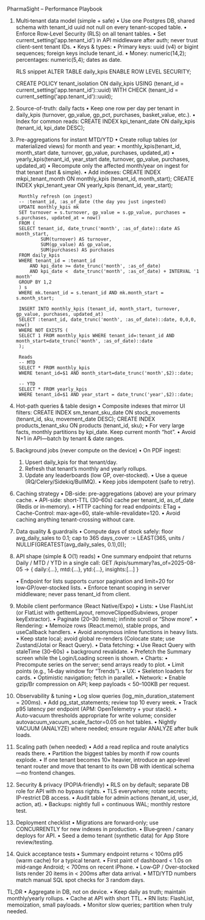 PharmaSight – Performance Playbook
1) Multi‑tenant data model (simple + safe)
	•	Use one Postgres DB, shared schema with tenant_id uuid not null on every tenant-scoped table.
	•	Enforce Row‑Level Security (RLS) on all tenant tables.
	•	Set current_setting('app.tenant_id') in API middleware after auth; never trust client-sent tenant IDs.
	•	Keys & types:
	•	Primary keys: uuid (v4) or bigint sequences; foreign keys include tenant_id.
	•	Money: numeric(14,2); percentages: numeric(5,4); dates as date.

    RLS snippet
    ALTER TABLE daily_kpis ENABLE ROW LEVEL SECURITY;

    CREATE POLICY tenant_isolation ON daily_kpis
    USING (tenant_id = current_setting('app.tenant_id')::uuid)
    WITH CHECK (tenant_id = current_setting('app.tenant_id')::uuid);

2) Source-of-truth: daily facts
	•	Keep one row per day per tenant in daily_kpis (turnover, gp_value, gp_pct, purchases, basket_value, etc.).
	•	Index for common reads:
        CREATE INDEX kpi_tenant_date ON daily_kpis (tenant_id, kpi_date DESC);

3) Pre-aggregations for instant MTD/YTD
	•	Create rollup tables (or materialized views) for month and year:
	•	monthly_kpis(tenant_id, month_start date, turnover, gp_value, purchases, updated_at)
	•	yearly_kpis(tenant_id, year_start date,  turnover, gp_value, purchases, updated_at)
	•	Recompute only the affected month/year on ingest for that tenant (fast & simple).
	•	Add indexes:
        CREATE INDEX mkpi_tenant_month ON monthly_kpis (tenant_id, month_start);
        CREATE INDEX ykpi_tenant_year  ON yearly_kpis  (tenant_id, year_start);

        Monthly refresh (on ingest)
        -- :tenant_id, :as_of_date (the day you just ingested)
        UPDATE monthly_kpis mk
        SET turnover = s.turnover, gp_value = s.gp_value, purchases = s.purchases, updated_at = now()
        FROM (
        SELECT tenant_id, date_trunc('month', :as_of_date)::date AS month_start,
                SUM(turnover) AS turnover,
                SUM(gp_value) AS gp_value,
                SUM(purchases) AS purchases
        FROM daily_kpis
        WHERE tenant_id = :tenant_id
            AND kpi_date >= date_trunc('month', :as_of_date)
            AND kpi_date <  date_trunc('month', :as_of_date) + INTERVAL '1 month'
        GROUP BY 1,2
        ) s
        WHERE mk.tenant_id = s.tenant_id AND mk.month_start = s.month_start;

        INSERT INTO monthly_kpis (tenant_id, month_start, turnover, gp_value, purchases, updated_at)
        SELECT :tenant_id, date_trunc('month', :as_of_date)::date, 0,0,0, now()
        WHERE NOT EXISTS (
        SELECT 1 FROM monthly_kpis WHERE tenant_id=:tenant_id AND month_start=date_trunc('month', :as_of_date)::date
        );

        Reads
        -- MTD
        SELECT * FROM monthly_kpis
        WHERE tenant_id=$1 AND month_start=date_trunc('month',$2)::date;

        -- YTD
        SELECT * FROM yearly_kpis
        WHERE tenant_id=$1 AND year_start = date_trunc('year',$2)::date;

4) Hot-path queries & table design
	•	Composite indexes that mirror UI filters:
        CREATE INDEX sm_tenant_sku_date ON stock_movements (tenant_id, sku, movement_date DESC);
        CREATE INDEX products_tenant_sku  ON products (tenant_id, sku);
    •	For very large facts, monthly partitions by kpi_date. Keep current month “hot”.
	•	Avoid N+1 in API—batch by tenant & date ranges.

5) Background jobs (never compute on the device)
	•	On PDF ingest:
	1.	Upsert daily_kpis for that tenant/day.
	2.	Refresh that tenant’s monthly and yearly rollups.
	3.	Update any leaderboards (low GP, over‑stocked).
	•	Use a queue (RQ/Celery/Sidekiq/BullMQ).
	•	Keep jobs idempotent (safe to retry).

6) Caching strategy
	•	DB-side: pre-aggregations (above) are your primary cache.
	•	API-side: short‑TTL (30–60s) cache per tenant_id, as_of_date (Redis or in‑memory).
	•	HTTP caching for read endpoints: ETag + Cache-Control: max-age=60, stale-while-revalidate=120.
	•	Avoid caching anything tenant-crossing without care.

7) Data quality & guardrails
	•	Compute days of stock safely:
        floor avg_daily_sales to 0.1; cap to 365
        days_cover := LEAST(365, units / NULLIF(GREATEST(avg_daily_sales, 0.1),0));

8) API shape (simple & O(1) reads)
	•	One summary endpoint that returns Daily / MTD / YTD in a single call:
        GET /kpis/summary?as_of=2025-08-05
        → { daily:{...}, mtd:{...}, ytd:{...}, insights:[...] } 

	•	Endpoint for lists supports cursor pagination and limit=20 for low‑GP/over‑stocked lists.
	•	Enforce tenant scoping in server middleware; never pass tenant_id from client.

9) Mobile client performance (React Native/Expo)
	•	Lists:
	•	Use FlashList (or FlatList with getItemLayout, removeClippedSubviews, proper keyExtractor).
	•	Paginate (20–30 items); infinite scroll or “Show more”.
	•	Rendering:
	•	Memoize rows (React.memo), stable props, and useCallback handlers.
	•	Avoid anonymous inline functions in heavy lists.
	•	Keep state local; avoid global re-renders (Colocate state; use Zustand/Jotai or React Query).
	•	Data fetching:
	•	Use React Query with staleTime (30–60s) + background revalidate.
	•	Prefetch the Summary screen while the Login/Loading screen is shown.
	•	Charts:
	•	Precompute series on the server; send arrays ready to plot.
	•	Limit points (e.g., 14‑day window for “Trends”).
	•	UX:
	•	Skeleton loaders for cards.
	•	Optimistic navigation; fetch in parallel.
	•	Network:
	•	Enable gzip/Br compression on API; keep payloads < 50–100KB per request.

10) Observability & tuning
	•	Log slow queries (log_min_duration_statement = 200ms).
	•	Add pg_stat_statements; review top 10 every week.
	•	Track p95 latency per endpoint (APM: OpenTelemetry + your stack).
	•	Auto‑vacuum thresholds appropriate for write volume; consider autovacuum_vacuum_scale_factor=0.05 on hot tables.
	•	Nightly VACUUM (ANALYZE) where needed; ensure regular ANALYZE after bulk loads.

11) Scaling path (when needed)
	•	Add a read replica and route analytics reads there.
	•	Partition the biggest tables by month if row counts explode.
	•	If one tenant becomes 10× heavier, introduce an app‑level tenant router and move that tenant to its own DB with identical schema—no frontend changes.

12) Security & privacy (POPIA‑friendly)
	•	RLS on by default; separate DB role for API with no bypass rights.
	•	TLS everywhere; rotate secrets; IP‑restrict DB access.
	•	Audit table for admin actions (tenant_id, user_id, action, at).
	•	Backups: nightly full + continuous WAL; monthly restore test.

13) Deployment checklist
	•	Migrations are forward‑only; use CONCURRENTLY for new indexes in production.
	•	Blue‑green / canary deploys for API.
	•	Seed a demo tenant (synthetic data) for App Store review/testing.

14) Quick acceptance tests
	•	Summary endpoint returns < 100ms p95 (warm cache) for a typical tenant.
	•	First paint of dashboard < 1.0s on mid‑range Android; < 700ms on recent iPhone.
	•	Low‑GP / Over‑stocked lists render 20 items in < 200ms after data arrival.
	•	MTD/YTD numbers match manual SQL spot checks for 3 random days.

TL;DR
	•	Aggregate in DB, not on device.
	•	Keep daily as truth; maintain monthly/yearly rollups.
	•	Cache at API with short TTL.
	•	RN lists: FlashList, memoization, small payloads.
	•	Monitor slow queries; partition when truly needed.